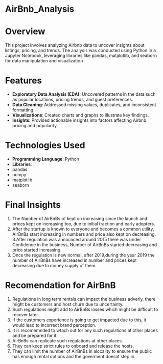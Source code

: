 # AirBnb_Analysis
# Overview
This project involves analyzing Airbnb data to uncover insights about listings, pricing, and trends. The analysis was conducted using Python in a Jupyter Notebook, leveraging libraries like pandas, matplotlib, and seaborn for data manipulation and visualization
# Features
- **Exploratory Data Analysis (EDA)**: Uncovered patterns in the data such as popular locations, pricing trends, and guest preferences.
- **Data Cleaning**: Addressed missing values, duplicates, and inconsistent formatting.
- **Visualizations**: Created charts and graphs to illustrate key findings.
- **Insights**: Provided actionable insights into factors affecting Airbnb pricing and popularity.

# Technologies Used
- **Programming Language**: Python
- **Libraries**:
-  pandas
-  numpy
-  matplotlib
-  seaborn

# Final Insights
1. The Number of AirBnBs of kept on increasing since the launch and prices kept on increasing too, due to initial traction and early adopters.
2. After the startup is known to everyone and becomes a common utility, AirBnBs start increasing in numbers and price also kept on decreasing.
3.After regulation was announced around 2015 there was under Confidence in the business, Number of AirBnBs started decreasing and price started increasing.
4. Once the regulation is new normal, after 2019,during the year 2019 the number of AirBnBs have increased in number and prices kept decreasing due to money supply of them.
# Recomendation for AirBnB
1. Regulations in long term rentals can impact the business adverly, there might be customers and host churn due to uncertainty.
2. Such regulations might add to AirBnBs losses which might be difficult to recover later.
3. If the customers experience is going to get impacted due to this, it would lead to incorrect brand perception.
4. It is recomemnded to wtach out for any such regulations at other places and be prepared for it.
5. AirBnBs can replicate such regulations at other places.
6. They can keep strict rules to onboard and release the hosts.
7. They can limit the number of AirBnBs in alocality to ensure the public has enough rental options and the goverment doesnt step in.
